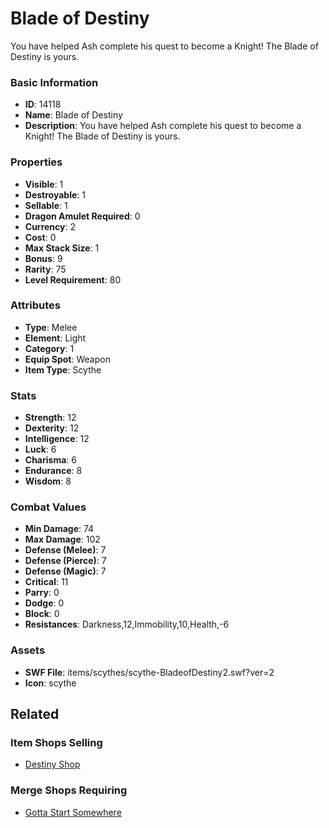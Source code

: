 # Blade of Destiny

You have helped Ash complete his quest to become a Knight! The Blade of Destiny is yours.

### Basic Information

- **ID**: 14118
- **Name**: Blade of Destiny
- **Description**: You have helped Ash complete his quest to become a Knight! The Blade of Destiny is yours.

### Properties

- **Visible**: 1
- **Destroyable**: 1
- **Sellable**: 1
- **Dragon Amulet Required**: 0
- **Currency**: 2
- **Cost**: 0
- **Max Stack Size**: 1
- **Bonus**: 9
- **Rarity**: 75
- **Level Requirement**: 80

### Attributes

- **Type**: Melee
- **Element**: Light
- **Category**: 1
- **Equip Spot**: Weapon
- **Item Type**: Scythe

### Stats

- **Strength**: 12
- **Dexterity**: 12
- **Intelligence**: 12
- **Luck**: 6
- **Charisma**: 6
- **Endurance**: 8
- **Wisdom**: 8

### Combat Values

- **Min Damage**: 74
- **Max Damage**: 102
- **Defense (Melee)**: 7
- **Defense (Pierce)**: 7
- **Defense (Magic)**: 7
- **Critical**: 11
- **Parry**: 0
- **Dodge**: 0
- **Block**: 0
- **Resistances**: Darkness,12,Immobility,10,Health,-6

### Assets

- **SWF File**: items/scythes/scythe-BladeofDestiny2.swf?ver=2
- **Icon**: scythe

## Related

### Item Shops Selling

- [Destiny Shop](../item-shops/129-destiny-shop.md)

### Merge Shops Requiring

- [Gotta Start Somewhere](../merge-shops/368-gotta-start-somewhere.md)


